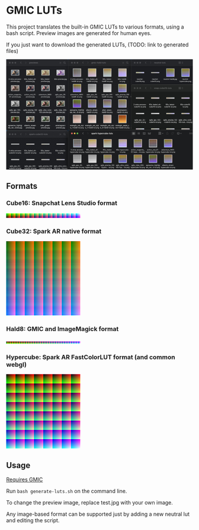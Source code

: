 # GMIC LUTs

This project translates the built-in GMIC LUTs to various formats, using a bash script. Preview images are generated for human eyes.

If you just want to download the generated LUTs, (TODO: link to generated files)

![collection](./docs/collection.jpg)

## Formats

### Cube16: Snapchat Lens Studio format

<img width="200" alt="neutral-cube16" src="./neutral-luts/neutral-cube16.png">

### Cube32: Spark AR native format

<img width="200" alt="neutral-hald8" src="./neutral-luts/neutral-hald8.jpg">

### Hald8: GMIC and ImageMagick format

<img width="200" alt="neutral-cube32" src="./neutral-luts/neutral-cube32.png">

### Hypercube: Spark AR FastColorLUT format (and common webgl)

<img width="200" alt="neutral-hypercube" src="./neutral-luts/neutral-hypercube.png">


## Usage

[Requires GMIC](https://gmic.eu/index.html)

Run `bash generate-luts.sh` on the command line. 

To change the preview image, replace test.jpg with your own image. 

Any image-based format can be supported just by adding a new neutral lut and editing the script. 